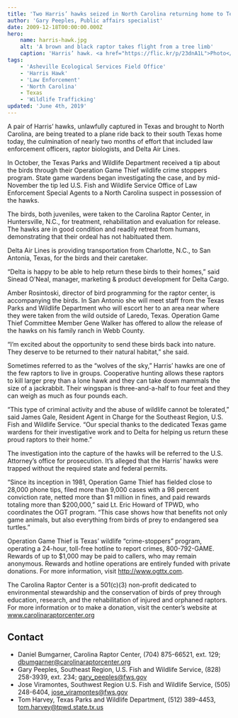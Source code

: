 ```yaml
---
title: 'Two Harris’ hawks seized in North Carolina returning home to Texas'
author: 'Gary Peeples, Public affairs specialist'
date: 2009-12-18T00:00:00.000Z
hero:
    name: harris-hawk.jpg
    alt: 'A brown and black raptor takes flight from a tree limb'
    caption: 'Harris’ hawk. <a href="https://flic.kr/p/23dnA1L">Photo</a> by <a href="https://www.flickr.com/photos/khyri/">khyri</a>, <a href="https://creativecommons.org/licenses/by-nc-nd/2.0/">CC BY-NC-ND 2.0</a>.'
tags:
    - 'Asheville Ecological Services Field Office'
    - 'Harris Hawk'
    - 'Law Enforcement'
    - 'North Carolina'
    - Texas
    - 'Wildlife Trafficking'
updated: 'June 4th, 2019'
---
```


A pair of Harris’ hawks, unlawfully captured in Texas and brought to North Carolina, are being treated to a plane ride back to their south Texas home today, the culmination of nearly two months of effort that included law enforcement officers, raptor biologists, and Delta Air Lines.

In October, the Texas Parks and Wildlife Department received a tip about the birds through their Operation Game Thief wildlife crime stoppers program. State game wardens began investigating the case, and by mid-November the tip led U.S. Fish and Wildlife Service Office of Law Enforcement Special Agents to a North Carolina suspect in possession of the hawks.

The birds, both juveniles, were taken to the Carolina Raptor Center, in Huntersville, N.C., for treatment, rehabilitation and evaluation for release. The hawks are in good condition and readily retreat from humans, demonstrating that their ordeal has not habituated them.

Delta Air Lines is providing transportation from Charlotte, N.C., to San Antonia, Texas, for the birds and their caretaker.

“Delta is happy to be able to help return these birds to their homes,” said Sinead O’Neal, manager, marketing & product development for Delta Cargo.

Amber Rosintoski, director of bird programming for the raptor center, is accompanying the birds. In San Antonio she will meet staff from the Texas Parks and Wildlife Department who will escort her to an area near where they were taken from the wild outside of Laredo, Texas. Operation Game Thief Committee Member Gene Walker has offered to allow the release of the hawks on his family ranch in Webb County.

“I’m excited about the opportunity to send these birds back into nature. They deserve to be returned to their natural habitat,” she said.

Sometimes referred to as the “wolves of the sky,” Harris’ hawks are one of the few raptors to live in groups. Cooperative hunting allows these raptors to kill larger prey than a lone hawk and they can take down mammals the size of a jackrabbit. Their wingspan is three-and-a-half to four feet and they can weigh as much as four pounds each.

“This type of criminal activity and the abuse of wildlife cannot be tolerated,” said James Gale, Resident Agent in Charge for the Southeast Region, U.S. Fish and Wildlife Service.  “Our special thanks to the dedicated Texas game wardens for their investigative work and to Delta for helping us return these proud raptors to their home.”

The investigation into the capture of the hawks will be referred to the U.S. Attorney’s office for prosecution. It’s alleged that the Harris’ hawks were trapped without the required state and federal permits.

“Since its inception in 1981, Operation Game Thief has fielded close to 28,000 phone tips, filed more than 9,000 cases with a 98 percent conviction rate, netted more than $1 million in fines, and paid rewards totaling more than $200,000,” said Lt. Eric Howard of TPWD, who coordinates the OGT program. “This case shows how that benefits not only game animals, but also everything from birds of prey to endangered sea turtles.”

Operation Game Thief is Texas’ wildlife “crime-stoppers” program, operating a 24-hour, toll-free hotline to report crimes, 800-792-GAME. Rewards of up to $1,000 may be paid to callers, who may remain anonymous. Rewards and hotline operations are entirely funded with private donations. For more information, visit http://www.ogttx.com.

The Carolina Raptor Center is a 501(c)(3) non-profit dedicated to environmental stewardship and the conservation of birds of prey through education, research, and the rehabilitation of injured and orphaned raptors. For more information or to make a donation, visit the center’s website at www.carolinaraptorcenter.org

## Contact

- Daniel Bumgarner, Carolina Raptor Center, (704) 875-66521, ext. 129; [dbumgarner@carolinaraptorcenter.org](mailto:dbumgarner@carolinaraptorcenter.org)
- Gary Peeples, Southeast Region, U.S. Fish and Wildlife Service, (828) 258-3939, ext. 234; [gary_peeples@fws.gov](mailto:gary_peeples@fws.gov)
- Jose Viramontes, Southwest Region U.S. Fish and Wildlife Service, (505) 248-6404, [jose_viramontes@fws.gov](mailto:jose_viramontes@fws.gov)
- Tom Harvey, Texas Parks and Wildlife Department, (512) 389-4453, [tom.harvey@tpwd.state.tx.us](mailto:tom.harvey@tpwd.state.tx.us)
